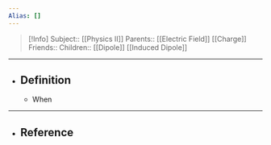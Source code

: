 ```yaml
---
Alias: []
---
```

> [!Info]
> Subject:: [[Physics II]]
> Parents:: [[Electric Field]] [[Charge]]
> Friends:: 
> Children:: [[Dipole]] [[Induced Dipole]]
---
- ## Definition
	- When 
---
- ## Reference